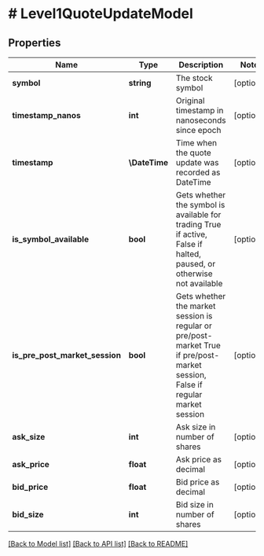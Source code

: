 # # Level1QuoteUpdateModel

## Properties

Name | Type | Description | Notes
------------ | ------------- | ------------- | -------------
**symbol** | **string** | The stock symbol | [optional]
**timestamp_nanos** | **int** | Original timestamp in nanoseconds since epoch | [optional]
**timestamp** | **\DateTime** | Time when the quote update was recorded as DateTime | [optional]
**is_symbol_available** | **bool** | Gets whether the symbol is available for trading  True if active, False if halted, paused, or otherwise not available | [optional]
**is_pre_post_market_session** | **bool** | Gets whether the market session is regular or pre/post-market  True if pre/post-market session, False if regular market session | [optional]
**ask_size** | **int** | Ask size in number of shares | [optional]
**ask_price** | **float** | Ask price as decimal | [optional]
**bid_price** | **float** | Bid price as decimal | [optional]
**bid_size** | **int** | Bid size in number of shares | [optional]

[[Back to Model list]](../../README.md#models) [[Back to API list]](../../README.md#endpoints) [[Back to README]](../../README.md)
